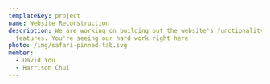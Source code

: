 ```yaml
---
templateKey: project
name: Website Reconstruction
description: We are working on building out the website's functionality and
  features. You're seeing our hard work right here!
photo: /img/safari-pinned-tab.svg
member:
  - David You
  - Harrison Chui
---
```

